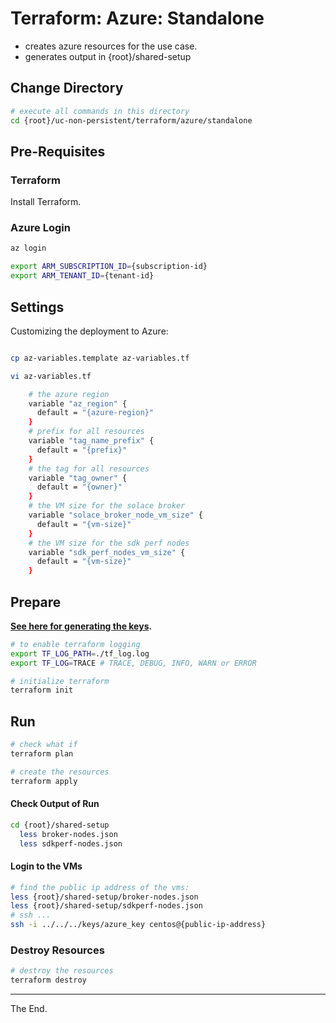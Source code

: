 # Terraform: Azure: Standalone

- creates azure resources for the use case.
- generates output in {root}/shared-setup

## Change Directory
````bash
# execute all commands in this directory
cd {root}/uc-non-persistent/terraform/azure/standalone
````

## Pre-Requisites

### Terraform

Install Terraform.

### Azure Login

````bash
az login

export ARM_SUBSCRIPTION_ID={subscription-id}
export ARM_TENANT_ID={tenant-id}
````

## Settings

Customizing the deployment to Azure:

````bash

cp az-variables.template az-variables.tf

vi az-variables.tf

    # the azure region
    variable "az_region" {
      default = "{azure-region}"
    }
    # prefix for all resources
    variable "tag_name_prefix" {
      default = "{prefix}"
    }
    # the tag for all resources
    variable "tag_owner" {
      default = "{owner}"
    }
    # the VM size for the solace broker
    variable "solace_broker_node_vm_size" {
      default = "{vm-size}"
    }
    # the VM size for the sdk perf nodes
    variable "sdk_perf_nodes_vm_size" {
      default = "{vm-size}"
    }

````

## Prepare

**[See here for generating the keys](../../../keys).**

````bash
# to enable terraform logging
export TF_LOG_PATH=./tf_log.log
export TF_LOG=TRACE # TRACE, DEBUG, INFO, WARN or ERROR
````

````bash
# initialize terraform
terraform init
````
## Run

````bash
# check what if
terraform plan

# create the resources
terraform apply
````

#### Check Output of Run

````bash
cd {root}/shared-setup
  less broker-nodes.json
  less sdkperf-nodes.json
````

#### Login to the VMs

````bash
# find the public ip address of the vms:
less {root}/shared-setup/broker-nodes.json
less {root}/shared-setup/sdkperf-nodes.json
# ssh ...
ssh -i ../../../keys/azure_key centos@{public-ip-address}
````

### Destroy Resources

````bash
# destroy the resources
terraform destroy
````

---
The End.
